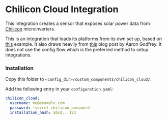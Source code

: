 # Chilicon Cloud Integration

This integration creates a sensor that exposes solar power data from [Chilicon](https://chiliconpower.com/) microinverters.

This is an integration that loads its platforms from its own set up, based on [this](https://github.com/home-assistant/example-custom-config/tree/master/custom_components/example_load_platform/) example. It also draws heavily from [this](https://aarongodfrey.dev/home%20automation/building_a_home_assistant_custom_component_part_1/) blog post by Aaron Godfrey. It does not use the config flow which is the preferred method to setup integrations.

### Installation

Copy this folder to `<config_dir>/custom_components/chilicon_cloud/`.

Add the following entry in your `configuration.yaml`:

```yaml
chilicon_cloud:
  username: me@example.com
  password: !secret chilicon_password
  installation_hash: abcd...123
```

